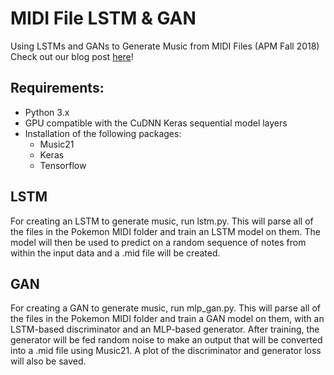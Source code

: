 # MIDI File LSTM & GAN
Using LSTMs and GANs to Generate Music from MIDI Files (APM Fall 2018)
Check out our blog post [here](https://medium.com/@abrahamkhan/generating-pokemon-inspired-music-from-neural-networks-bc240014132)! 

## Requirements:
* Python 3.x
* GPU compatible with the CuDNN Keras sequential model layers
* Installation of the following packages:
    * Music21
    * Keras
    * Tensorflow

## LSTM
For creating an LSTM to generate music, run lstm.py. This will parse all of the files in the Pokemon MIDI folder and train an LSTM model on them. The model will then be used to predict on a random sequence of notes from within the input data and a .mid file will be created.

## GAN
For creating a GAN to generate music, run mlp_gan.py. This will parse all of the files in the Pokemon MIDI folder and train a GAN model on them, with an LSTM-based discriminator and an MLP-based generator. After training, the generator will be fed random noise to make an output that will be converted into a .mid file using Music21. A plot of the discriminator and generator loss will also be saved.

